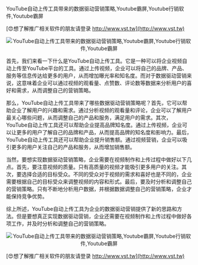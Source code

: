 YouTube自动上传工具带来的数据驱动营销策略,Youtube霸屏,Youtube行销软件,Youtube霸屏

[😍想了解推广相关软件的朋友请登录 http://www.vst.tw](http://www.vst.tw)

 <center><img src="https://vst.tw/MP4/tuiguang/png/3.png" alt="YouTube自动上传工具带来的数据驱动营销策略,Youtube霸屏,Youtube行销软件,Youtube霸屏"></center>

首先，我们来看一下什么是YouTube自动上传工具。它是一种可以将企业视频自动上传至YouTube平台的工具。通过上传视频，企业可以将自己的品牌、产品、服务等信息传达给更多的用户，从而增加曝光率和知名度。而对于数据驱动营销来说，这意味着企业可以通过视频的观看量、点赞数、评论数等数据来分析用户的喜好和需求，从而调整自己的营销策略。

那么，YouTube自动上传工具带来了哪些数据驱动营销策略呢？首先，它可以帮助企业了解用户的兴趣和需求。通过分析视频的观看量和评论，企业可以了解用户最关心哪些问题，从而调整自己的产品和服务，满足用户的需求。其次，YouTube自动上传工具还可以帮助企业提高品牌知名度。通过上传视频，企业可以让更多的用户了解自己的品牌和产品，从而提高品牌的知名度和影响力。最后，YouTube自动上传工具还可以帮助企业提升销售额。通过视频营销，企业可以吸引更多的用户关注自己的产品和服务，从而增加销售额。

当然，要想实现数据驱动营销策略，企业需要在视频制作和上传过程中做好以下几点。首先，要注意视频的质量。只有高质量的视频才能吸引更多用户的关注。其次，要选择合适的目标受众。不同的受众对于视频的需求和喜好也是不同的，企业需要根据自己的目标受众来调整视频的内容和形式。最后，要及时分析和调整自己的营销策略。只有不断地分析用户数据，并根据数据调整自己的营销策略，企业才能保持竞争优势。

综上所述，YouTube自动上传工具为企业的数据驱动营销提供了新的思路和方法。但是要想真正实现数据驱动营销，企业还需要在视频制作和上传过程中做好各项工作，并及时分析和调整自己的营销策略。

 <center><img src="https://vst.tw/MP4/tuiguang/png/5.png" alt="YouTube自动上传工具带来的数据驱动营销策略,Youtube霸屏,Youtube行销软件,Youtube霸屏"></center>

[😍想了解推广相关软件的朋友请登录 http://www.vst.tw](http://www.vst.tw)



